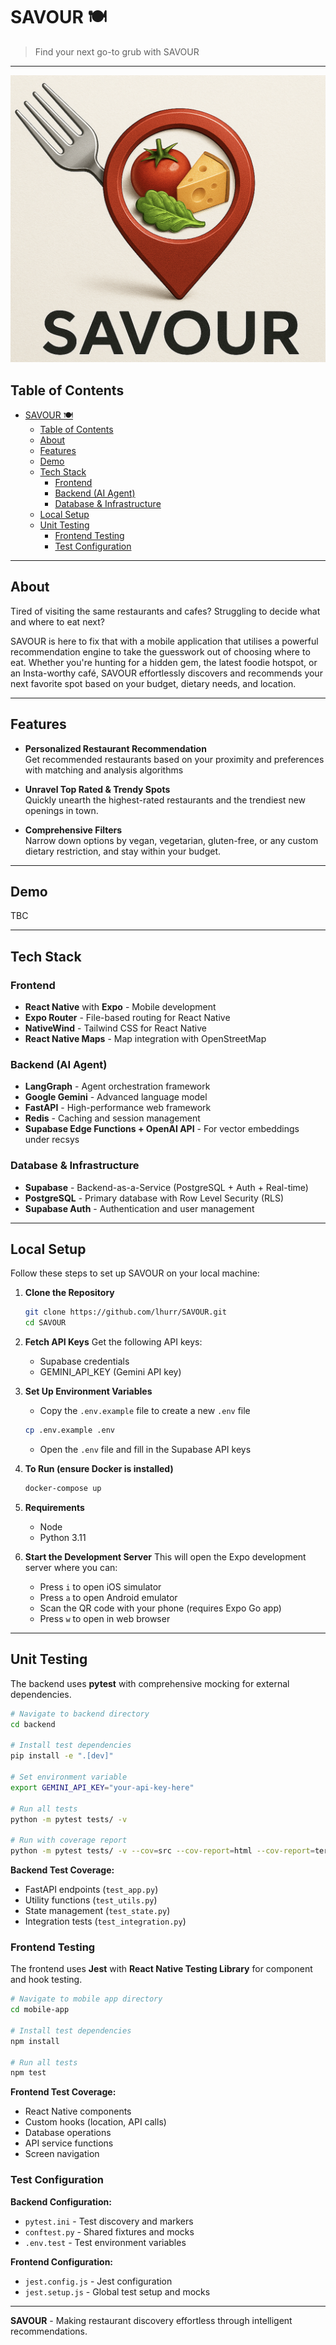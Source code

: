 # SAVOUR 🍽️

> Find your next go-to grub with SAVOUR

---

![SAVOUR Logo](./assets/SAVOUR.png)

## Table of Contents

- [SAVOUR 🍽️](#savour-️)
  - [Table of Contents](#table-of-contents)
  - [About](#about)
  - [Features](#features)
  - [Demo](#demo)
  - [Tech Stack](#tech-stack)
    - [Frontend](#frontend)
    - [Backend (AI Agent)](#backend-ai-agent)
    - [Database \& Infrastructure](#database--infrastructure)
  - [Local Setup](#local-setup)
  - [Unit Testing](#unit-testing)
    - [Frontend Testing](#frontend-testing)
    - [Test Configuration](#test-configuration)

---

## About
Tired of visiting the same restaurants and cafes? Struggling to decide what and where to eat next?

SAVOUR is here to fix that with a mobile application that utilises a powerful recommendation engine to take the guesswork out of choosing where to eat. Whether you're hunting for a hidden gem, the latest foodie hotspot, or an Insta-worthy café, SAVOUR effortlessly discovers and recommends your next favorite spot based on your budget, dietary needs, and location.

---

## Features

- **Personalized Restaurant Recommendation**  
  Get recommended restaurants based on your proximity and preferences with matching and analysis algorithms

- **Unravel Top Rated & Trendy Spots**  
  Quickly unearth the highest-rated restaurants and the trendiest new openings in town.

- **Comprehensive Filters**  
  Narrow down options by vegan, vegetarian, gluten-free, or any custom dietary restriction, and stay within your budget.

---

## Demo
TBC

---

## Tech Stack

### Frontend
- **React Native** with **Expo** - Mobile development
- **Expo Router** - File-based routing for React Native
- **NativeWind** - Tailwind CSS for React Native
- **React Native Maps** - Map integration with OpenStreetMap

### Backend (AI Agent)
- **LangGraph** - Agent orchestration framework
- **Google Gemini** - Advanced language model
- **FastAPI** - High-performance web framework
- **Redis** - Caching and session management
- **Supabase Edge Functions + OpenAI API** - For vector embeddings under recsys

### Database & Infrastructure
- **Supabase** - Backend-as-a-Service (PostgreSQL + Auth + Real-time)
- **PostgreSQL** - Primary database with Row Level Security (RLS)
- **Supabase Auth** - Authentication and user management



---

## Local Setup

Follow these steps to set up SAVOUR on your local machine:

1. **Clone the Repository**
   ```bash
   git clone https://github.com/lhurr/SAVOUR.git
   cd SAVOUR      
   ```

2. **Fetch API Keys**
   Get the following API keys:
   - Supabase credentials
   - GEMINI_API_KEY (Gemini API key)

3. **Set Up Environment Variables**
   - Copy the `.env.example` file to create a new `.env` file
   ```bash
   cp .env.example .env
   ```
   - Open the `.env` file and fill in the Supabase API keys 

4. **To Run (ensure Docker is installed)**
   ```bash
   docker-compose up
   ```

5. **Requirements**
   - Node
   - Python 3.11

6. **Start the Development Server**
   This will open the Expo development server where you can:
   - Press `i` to open iOS simulator
   - Press `a` to open Android emulator
   - Scan the QR code with your phone (requires Expo Go app)
   - Press `w` to open in web browser

---

## Unit Testing

The backend uses **pytest** with comprehensive mocking for external dependencies.

```bash
# Navigate to backend directory
cd backend

# Install test dependencies
pip install -e ".[dev]"

# Set environment variable 
export GEMINI_API_KEY="your-api-key-here"

# Run all tests
python -m pytest tests/ -v

# Run with coverage report
python -m pytest tests/ -v --cov=src --cov-report=html --cov-report=term
```

**Backend Test Coverage:**
- FastAPI endpoints (`test_app.py`)
- Utility functions (`test_utils.py`)
- State management (`test_state.py`)
- Integration tests (`test_integration.py`)

### Frontend Testing

The frontend uses **Jest** with **React Native Testing Library** for component and hook testing.

```bash
# Navigate to mobile app directory
cd mobile-app

# Install test dependencies
npm install

# Run all tests
npm test
```

**Frontend Test Coverage:**
- React Native components
- Custom hooks (location, API calls)
- Database operations
- API service functions
- Screen navigation


### Test Configuration

**Backend Configuration:**
- `pytest.ini` - Test discovery and markers
- `conftest.py` - Shared fixtures and mocks
- `.env.test` - Test environment variables

**Frontend Configuration:**
- `jest.config.js` - Jest configuration
- `jest.setup.js` - Global test setup and mocks


---

**SAVOUR** - Making restaurant discovery effortless through intelligent recommendations.